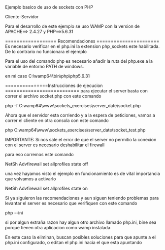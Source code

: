 Ejemplo basico de uso de sockets con PHP

Cliente-Servidor

Para el desarrollo de este ejemplo se uso WAMP con la version de APACHE==> 2.4.27 y PHP==>5.6.31

================== Recomendaciones ======================
Es necesario verificar en el php.ini la extension php_sockets este habilitada. De lo contrario 
no funcionara el ejemplo

Para el uso del comando php es necesario añadir la ruta del php.exe a la variable de entorno  PATH de windows.

en mi caso C:\wamp64\bin\php\php5.6.31 

===============Instrucciones de ejecucion ==========================
para ejecutar el server 
basta con correr el archivo socket.php con este comando

php -f C:wamp64\www\sockets_exercises\server_date\socket.php

Ahora que el servidor esta corriendo
 y a la espera de peticiones, vamos a correr el cliente 
en otra consola con este comando

php C:wamp64\www\sockets_exercises\server_date\socket_test.php


IMPORTANTE: 
Si nos sale el error de que el server no permitio la conexion con el server 
es necesario deshabilitar el firewall

para eso corremos este comando

NetSh Advfirewall set allprofiles state off

una vez hayamos visto el ejemplo en funcionamiento es de vital importancia que volvamos a activarlo

NetSh Advfirewall set allprofiles state on


Si ya siguieron las recomendaciones y aun siguen teniendo problemas para levantar el server 
es necesario que verifiquen con este comando

php --ini

si por algun extraña razon hay algun otro archivo llamado php.ini, bine sea porque tienen otra aplicacion 
como wamp instalada

En este caso la eliminan, buscan posibles soluciones para que apunte a el php.ini configurado, o editan el php.ini hacia el que esta apuntando 



